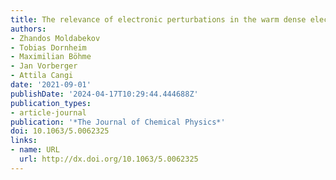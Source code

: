 ```yaml
---
title: The relevance of electronic perturbations in the warm dense electron gas
authors:
- Zhandos Moldabekov
- Tobias Dornheim
- Maximilian Böhme
- Jan Vorberger
- Attila Cangi
date: '2021-09-01'
publishDate: '2024-04-17T10:29:44.444688Z'
publication_types:
- article-journal
publication: '*The Journal of Chemical Physics*'
doi: 10.1063/5.0062325
links:
- name: URL
  url: http://dx.doi.org/10.1063/5.0062325
---
```

